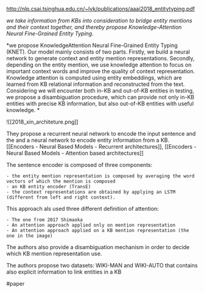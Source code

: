 
http://nlp.csai.tsinghua.edu.cn/~lyk/publications/aaai2018_entitytyping.pdf

*we take information from KBs into consideration to bridge entity mentions and their context together, and thereby propose Knowledge-Attention Neural Fine-Grained Entity Typing.*

*we propose KnowledgeAttention Neural Fine-Grained Entity Typing (KNET). Our model mainly consists of two parts. Firstly, we build a neural network to generate context and entity mention representations. Secondly, depending on the entity mention, we use knowledge attention to focus on important context words and improve the quality of context representation. Knowledge attention is computed using entity embeddings, which are learned from KB relational information and reconstructed from the text. Considering we will encounter both in-KB and out-of-KB entities in testing, we propose a disambiguation procedure, which can provide not only in-KB entities with precise KB information, but also out-of-KB entities with useful knowledge. *

![[2018_xin_architeture.png]]

They propose a recurrent neural network to encode the input sentence and the and a neural network to encode entity information from a KB. [[Encoders - Neural Based Models - Recurrent architectures]], [[Encoders - Neural Based Models - Attention based architectures]] 

The sentence encoder is composed of three components:

	- the entity mention representation is composed by averaging the word vectors of which the mention is composed
	- an KB entity encoder (TransE) 
	- the context representations are obtained by applying an LSTM (different from left and right context).

This approach als used three different definition of attention:

	- The one from 2017 Shimaoka
	- An attention approach applied only on mention representation
	- An attention approach applied on a KB mention representation (the one in the image)

The authors also provide a disambiguation mechanism in order to decide which KB mention representation use.

The authors propose two datasets: WIKI-MAN and WIKI-AUTO that contains also explicit information to link entities in a KB 

#paper 